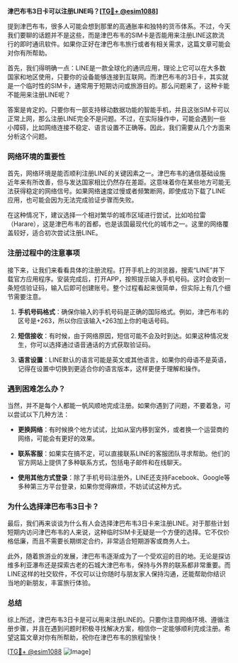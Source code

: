 **津巴布韦3日卡可以注册LINE吗？[[TG💪+ @esim1088](https://t.me/s/esim1088)]**

提到津巴布韦，很多人可能会想到那里的高通胀率和独特的货币体系。不过，今天我们要聊的话题并不是这些，而是津巴布韦的SIM卡是否能用来注册LINE这款流行的即时通讯软件。如果你正好在津巴布韦旅行或者有相关需求，这篇文章可能会对你有所帮助。

首先，我们得明确一点：LINE是一款全球化的通讯应用，理论上它可以在大多数国家和地区使用，只要你的设备能够连接到互联网。而津巴布韦的3日卡，其实就是一个临时性的SIM卡，通常用于短期访问或旅游目的。那么问题来了，这种卡能不能用来注册LINE呢？

答案是肯定的。只要你有一部支持移动数据功能的智能手机，并且这张SIM卡可以正常上网，那么注册LINE完全不是问题。不过，在实际操作中，可能会遇到一些小障碍，比如网络连接不稳定、语言设置不正确等。因此，我们需要从几个方面来分析这个问题。

### 网络环境的重要性

首先，网络环境是能否顺利注册LINE的关键因素之一。津巴布韦的通信基础设施近年来有所改善，但与发达国家相比仍然存在差距。这意味着你在某些地方可能无法获得稳定的网络信号。如果网络速度过慢或者频繁断网，即使成功下载了LINE应用，也可能会因为无法完成验证步骤而失败。

在这种情况下，建议选择一个相对繁华的城市区域进行尝试，比如哈拉雷（Harare），这是津巴布韦的首都，也是该国最现代化的城市之一。这里的网络覆盖较好，适合初次尝试注册LINE。

### 注册过程中的注意事项

接下来，让我们来看看具体的注册流程。打开手机上的浏览器，搜索“LINE”并下载官方应用程序。安装完成后，打开APP，按照提示输入手机号码。这时会收到一条短信验证码，输入后即可创建账号。整个过程看起来很简单，但实际上有几个细节需要注意。

1. **手机号码格式**：确保你输入的手机号码是正确的国际格式。例如，津巴布韦的区号是+263，所以你应该输入+263加上你的电话号码。
   
2. **短信接收**：有时候，由于网络原因，短信可能不会及时到达。如果这种情况发生，你可以选择通过语音通话的方式获取验证码。

3. **语言设置**：LINE默认的语言可能是英文或其他语言，如果你的母语不是英语，记得在设置中切换到更适合你的语言版本，这样更便于理解和操作。

### 遇到困难怎么办？

当然，并不是每个人都能一帆风顺地完成注册。如果你遇到了问题，不要着急，可以尝试以下几种方法：

- **更换网络**：有时候换个地方试试，比如从室内移到室外，或者换一个运营商的网络，可能会有更好的效果。
  
- **联系客服**：如果实在搞不定，可以直接联系LINE的客服团队寻求帮助。他们的官方网站上提供了多种联系方式，包括电子邮件和在线聊天。

- **使用其他方式登录**：除了手机号码注册外，LINE还支持Facebook、Google等多种第三方平台登录，如果你觉得麻烦，不妨试试这种方式。

### 为什么选择津巴布韦3日卡？

最后，我们再来谈谈为什么有人会选择津巴布韦3日卡来注册LINE。对于那些计划短期内访问津巴布韦的人来说，这种临时SIM卡无疑是一个方便的选择。它不仅价格低廉，而且不需要长期绑定合约，非常适合短期游客或商务人士。

此外，随着旅游业的发展，津巴布韦逐渐成为了一个受欢迎的目的地。无论是探访维多利亚瀑布还是探索古老的石城大津巴布韦，保持与外界的联系都非常重要。而LINE这样的社交软件，不仅可以让你随时与朋友家人保持沟通，还能帮助你结识当地的新朋友，丰富旅行体验。

### 总结

综上所述，津巴布韦3日卡是可以用来注册LINE的。只要你注意网络环境、遵循注册步骤，并且在遇到问题时积极寻找解决方案，相信你一定能够顺利完成注册。希望这篇文章对你有所帮助，祝你在津巴布韦的旅程愉快！

[[TG💪+ @esim1088](https://t.me/s/esim1088) ![Image](https://i.postimg.cc/4NQfJmqS/Snipaste-2025-05-13-00-14-12.png)]